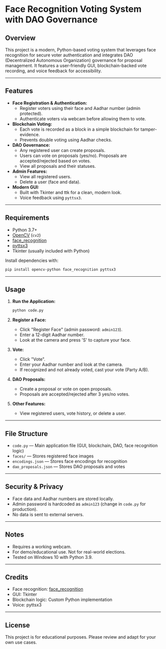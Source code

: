 # Face Recognition Voting System with DAO Governance

## Overview

This project is a modern, Python-based voting system that leverages face recognition for secure voter authentication and integrates DAO (Decentralized Autonomous Organization) governance for proposal management. It features a user-friendly GUI, blockchain-backed vote recording, and voice feedback for accessibility.

---

## Features

- **Face Registration & Authentication:**
  - Register voters using their face and Aadhar number (admin protected).
  - Authenticate voters via webcam before allowing them to vote.
- **Blockchain Voting:**
  - Each vote is recorded as a block in a simple blockchain for tamper-evidence.
  - Prevents double voting using Aadhar checks.
- **DAO Governance:**
  - Any registered user can create proposals.
  - Users can vote on proposals (yes/no). Proposals are accepted/rejected based on votes.
  - View all proposals and their statuses.
- **Admin Features:**
  - View all registered users.
  - Delete a user (face and data).
- **Modern GUI:**
  - Built with Tkinter and ttk for a clean, modern look.
  - Voice feedback using `pyttsx3`.

---

## Requirements

- Python 3.7+
- [OpenCV](https://pypi.org/project/opencv-python/) (`cv2`)
- [face_recognition](https://pypi.org/project/face_recognition/)
- [pyttsx3](https://pypi.org/project/pyttsx3/)
- Tkinter (usually included with Python)

Install dependencies with:

```bash
pip install opencv-python face_recognition pyttsx3
```

---

## Usage

1. **Run the Application:**
   ```bash
   python code.py
   ```

2. **Register a Face:**
   - Click "Register Face" (admin password: `admin123`).
   - Enter a 12-digit Aadhar number.
   - Look at the camera and press 'S' to capture your face.

3. **Vote:**
   - Click "Vote".
   - Enter your Aadhar number and look at the camera.
   - If recognized and not already voted, cast your vote (Party A/B).

4. **DAO Proposals:**
   - Create a proposal or vote on open proposals.
   - Proposals are accepted/rejected after 3 yes/no votes.

5. **Other Features:**
   - View registered users, vote history, or delete a user.

---

## File Structure

- `code.py` — Main application file (GUI, blockchain, DAO, face recognition logic)
- `faces/` — Stores registered face images
- `encodings.json` — Stores face encodings for recognition
- `dao_proposals.json` — Stores DAO proposals and votes

---

## Security & Privacy
- Face data and Aadhar numbers are stored locally.
- Admin password is hardcoded as `admin123` (change in `code.py` for production).
- No data is sent to external servers.

---

## Notes
- Requires a working webcam.
- For demo/educational use. Not for real-world elections.
- Tested on Windows 10 with Python 3.9.

---

## Credits
- Face recognition: [face_recognition](https://github.com/ageitgey/face_recognition)
- GUI: Tkinter
- Blockchain logic: Custom Python implementation
- Voice: pyttsx3

---

## License
This project is for educational purposes. Please review and adapt for your own use cases. 

